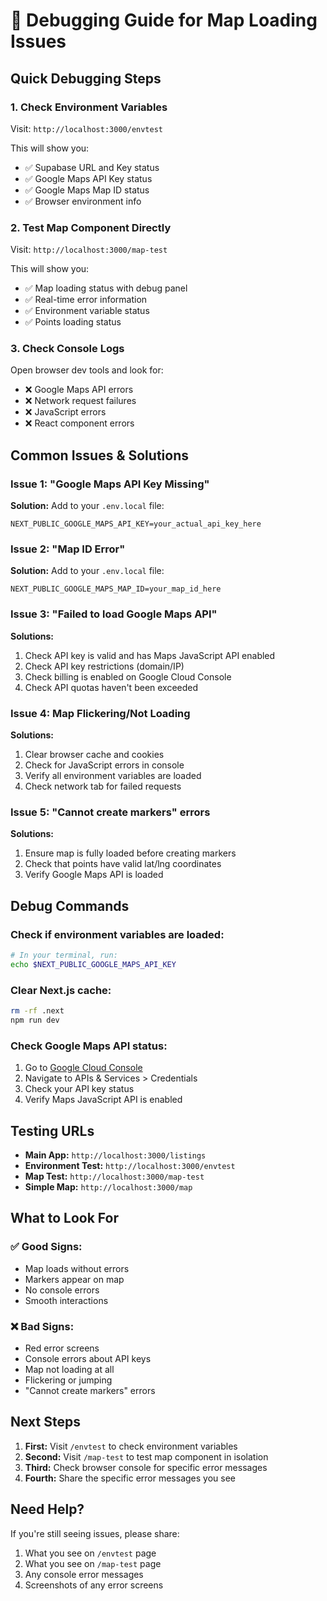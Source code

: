 # 🐛 Debugging Guide for Map Loading Issues

## Quick Debugging Steps

### 1. Check Environment Variables
Visit: `http://localhost:3000/envtest`

This will show you:
- ✅ Supabase URL and Key status
- ✅ Google Maps API Key status  
- ✅ Google Maps Map ID status
- ✅ Browser environment info

### 2. Test Map Component Directly
Visit: `http://localhost:3000/map-test`

This will show you:
- ✅ Map loading status with debug panel
- ✅ Real-time error information
- ✅ Environment variable status
- ✅ Points loading status

### 3. Check Console Logs
Open browser dev tools and look for:
- ❌ Google Maps API errors
- ❌ Network request failures
- ❌ JavaScript errors
- ❌ React component errors

## Common Issues & Solutions

### Issue 1: "Google Maps API Key Missing"
**Solution:** Add to your `.env.local` file:
```
NEXT_PUBLIC_GOOGLE_MAPS_API_KEY=your_actual_api_key_here
```

### Issue 2: "Map ID Error" 
**Solution:** Add to your `.env.local` file:
```
NEXT_PUBLIC_GOOGLE_MAPS_MAP_ID=your_map_id_here
```

### Issue 3: "Failed to load Google Maps API"
**Solutions:**
1. Check API key is valid and has Maps JavaScript API enabled
2. Check API key restrictions (domain/IP)
3. Check billing is enabled on Google Cloud Console
4. Check API quotas haven't been exceeded

### Issue 4: Map Flickering/Not Loading
**Solutions:**
1. Clear browser cache and cookies
2. Check for JavaScript errors in console
3. Verify all environment variables are loaded
4. Check network tab for failed requests

### Issue 5: "Cannot create markers" errors
**Solutions:**
1. Ensure map is fully loaded before creating markers
2. Check that points have valid lat/lng coordinates
3. Verify Google Maps API is loaded

## Debug Commands

### Check if environment variables are loaded:
```bash
# In your terminal, run:
echo $NEXT_PUBLIC_GOOGLE_MAPS_API_KEY
```

### Clear Next.js cache:
```bash
rm -rf .next
npm run dev
```

### Check Google Maps API status:
1. Go to [Google Cloud Console](https://console.cloud.google.com/)
2. Navigate to APIs & Services > Credentials
3. Check your API key status
4. Verify Maps JavaScript API is enabled

## Testing URLs

- **Main App:** `http://localhost:3000/listings`
- **Environment Test:** `http://localhost:3000/envtest`  
- **Map Test:** `http://localhost:3000/map-test`
- **Simple Map:** `http://localhost:3000/map`

## What to Look For

### ✅ Good Signs:
- Map loads without errors
- Markers appear on map
- No console errors
- Smooth interactions

### ❌ Bad Signs:
- Red error screens
- Console errors about API keys
- Map not loading at all
- Flickering or jumping
- "Cannot create markers" errors

## Next Steps

1. **First:** Visit `/envtest` to check environment variables
2. **Second:** Visit `/map-test` to test map component in isolation  
3. **Third:** Check browser console for specific error messages
4. **Fourth:** Share the specific error messages you see

## Need Help?

If you're still seeing issues, please share:
1. What you see on `/envtest` page
2. What you see on `/map-test` page  
3. Any console error messages
4. Screenshots of any error screens
